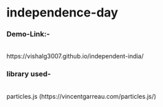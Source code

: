 # independence-day
<h3>Demo-Link:-</h3><br /> https://vishalg3007.github.io/independent-india/ 

<h3>library used-</h3><br /> particles.js (https://vincentgarreau.com/particles.js/)
